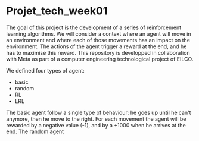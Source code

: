 # Projet_tech_week01

The goal of this project is the development of a series of reinforcement learning algorithms. We will consider a context where an agent will move in an environment and where each of those movements has an impact on the environment. The actions of the agent trigger a reward at the end, and he has to maximise this reward.
This repository is developped in collaboration with Meta as part of a computer engineering technological project of EILCO.

We defined four types of agent:

- basic
- random
- RL
- LRL

The basic agent follow a single type of behaviour: he goes up until he can't anymore, then he move to the right. For each movement the agent will be rewarded by a negative value (-1), and by a +1000 when he arrives at the end.
The random agent